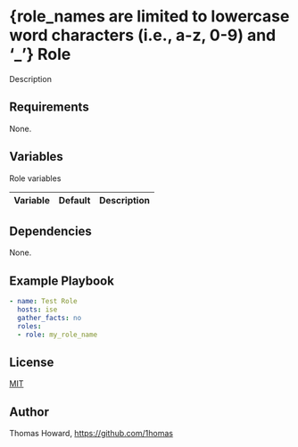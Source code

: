 # {role_names are limited to lowercase word characters (i.e., a-z, 0-9) and ‘_’} Role

Description

## Requirements

None.

## Variables

Role variables

| Variable | Default | Description |
| -------- | ------- | ----------- |

## Dependencies

None.

## Example Playbook

```yaml
- name: Test Role
  hosts: ise
  gather_facts: no
  roles:
  - role: my_role_name
```

## License

[MIT](https://mit-license.org/)

## Author

Thomas Howard, <https://github.com/1homas>
